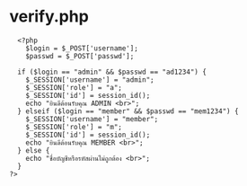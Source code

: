 # verify.php
      <?php
        $login = $_POST['username'];
        $passwd = $_POST['passwd'];

      if ($login == "admin" && $passwd == "ad1234") {
        $_SESSION['username'] = "admin";
        $_SESSION['role'] = "a";
        $_SESSION['id'] = session_id();
        echo "ยินดีต้อนรับคุณ ADMIN <br>";
      } elseif ($login == "member" && $passwd == "mem1234") {
        $_SESSION['username'] = "member";
        $_SESSION['role'] = "m";
        $_SESSION['id'] = session_id();
        echo "ยินดีต้อนรับคุณ MEMBER <br>";
      } else {
        echo "ชื่อบัญชีหรือรหัสผ่านไม่ถูกต้อง <br>";
      }
    ?>
